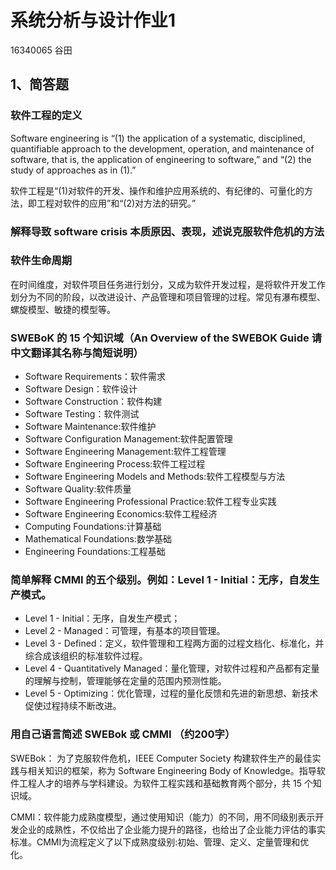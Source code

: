 # 系统分析与设计作业1
16340065  谷田

## 1、简答题

### 软件工程的定义
Software engineering is “(1) the application of a systematic, disciplined, quantifiable approach to the development, operation, and maintenance of software, that is, the application of engineering to software,” and “(2) the study of approaches as in (1).” 

软件工程是“(1)对软件的开发、操作和维护应用系统的、有纪律的、可量化的方法，即工程对软件的应用”和“(2)对方法的研究。”
### 解释导致 software crisis 本质原因、表现，述说克服软件危机的方法

### 软件生命周期
在时间维度，对软件项目任务进行划分，又成为软件开发过程，是将软件开发工作划分为不同的阶段，以改进设计、产品管理和项目管理的过程。常见有瀑布模型、螺旋模型、敏捷的模型等。
### SWEBoK 的 15 个知识域（An Overview of the SWEBOK Guide 请中文翻译其名称与简短说明）
- Software Requirements：软件需求
- Software Design：软件设计
- Software Construction：软件构建
- Software Testing：软件测试
- Software Maintenance:软件维护
- Software Configuration Management:软件配置管理
- Software Engineering Management:软件工程管理
- Software Engineering Process:软件工程过程
- Software Engineering Models and Methods:软件工程模型与方法
- Software Quality:软件质量
- Software Engineering Professional Practice:软件工程专业实践
- Software Engineering Economics:软件工程经济
- Computing Foundations:计算基础
- Mathematical Foundations:数学基础
- Engineering Foundations:工程基础


### 简单解释 CMMI 的五个级别。例如：Level 1 - Initial：无序，自发生产模式。
- Level 1 - Initial：无序，自发生产模式；
- Level 2 - Managed：可管理，有基本的项目管理。
- Level 3 - Defined：定义，软件管理和工程两方面的过程文档化、标准化，并综合成该组织的标准软件过程。
- Level 4 - Quantitatively Managed：量化管理，对软件过程和产品都有定量的理解与控制，管理能够在定量的范围内预测性能。
- Level 5 - Optimizing：优化管理，过程的量化反馈和先进的新思想、新技术促使过程持续不断改进。

### 用自己语言简述 SWEBok 或 CMMI （约200字）
SWEBok：
为了克服软件危机，IEEE Computer Society 构建软件生产的最佳实践与相关知识的框架，称为 Software Engineering Body of Knowledge。指导软件工程人才的培养与学科建设。为软件工程实践和基础教育两个部分，共 15 个知识域。

CMMI：软件能力成熟度模型，通过使用知识（能力）的不同，用不同级别表示开发企业的成熟性，不仅给出了企业能力提升的路径，也给出了企业能力评估的事实标准。CMMI为流程定义了以下成熟度级别:初始、管理、定义、定量管理和优化。

